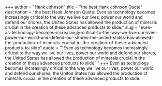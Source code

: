 +++
author = "Hank Johnson"
title = "the best Hank Johnson Quote"
description = "the best Hank Johnson Quote: Even as technology becomes increasingly critical to the way we live our lives, power our world and defend our shores, the United States has allowed the production of minerals crucial in the creation of these advanced products to slide."
slug = "even-as-technology-becomes-increasingly-critical-to-the-way-we-live-our-lives-power-our-world-and-defend-our-shores-the-united-states-has-allowed-the-production-of-minerals-crucial-in-the-creation-of-these-advanced-products-to-slide"
quote = '''Even as technology becomes increasingly critical to the way we live our lives, power our world and defend our shores, the United States has allowed the production of minerals crucial in the creation of these advanced products to slide.'''
+++
Even as technology becomes increasingly critical to the way we live our lives, power our world and defend our shores, the United States has allowed the production of minerals crucial in the creation of these advanced products to slide.
